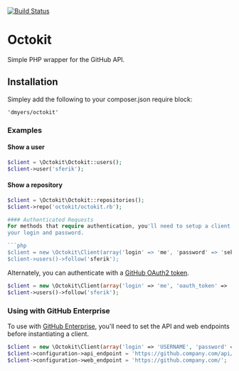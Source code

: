 [![Build Status](https://secure.travis-ci.org/dmyers/octokit.png?branch=master)](http://travis-ci.org/dmyers/octokit)

# Octokit

Simple PHP wrapper for the GitHub API.

## Installation

Simpley add the following to your composer.json require block:

	'dmyers/octokit'


### Examples

#### Show a user

```php
$client = \Octokit\Octokit::users();
$client->user('sferik');
```

#### Show a repository

```php
$client = \Octokit\Octokit::repositories();
$client->repo('octokit/octokit.rb');

#### Authenticated Requests
For methods that require authentication, you'll need to setup a client with
your login and password.

```php
$client = new \Octokit\Client(array('login' => 'me', 'password' => 'sekret'));
$client->users()->follow('sferik');
```

Alternately, you can authenticate with a [GitHub OAuth2 token][oauth].

[oauth]: http://developer.github.com/v3/oauth

```php
$client = new \Octokit\Client(array('login' => 'me', 'oauth_token' => 'oauth2token'));
$client->users()->follow('sferik');
```

### Using with GitHub Enterprise

To use with [GitHub Enterprise](https://enterprise.github.com/), you'll need to
set the API and web endpoints before instantiating a client.

```php
$client = new \Octokit\Client(array('login' => 'USERNAME', 'password' => 'PASSWORD'));
$client->configuration->api_endpoint = 'https://github.company.com/api/v3';
$client->configuration->web_endpoint = 'https://github.company.com/';
```
